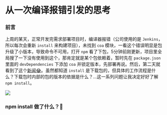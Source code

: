 # 从一次编译报错引发的思考
### 前言
上周的某天，正常开发完需求部署项目时，编译器报错（公司使用的是 ```Jenkins```，所以每次会重新 ```install``` 来构建项目），未找到 ```coa``` 模块，一看这个错误明显是包升级了小版本，导致命令不可用，打开 ```npm``` 看了下包，5分钟前刚更新，项目里全局搜了一下没有使用到这个，那肯定就是某个包依赖着，暂时先在 ```package.json``` 里面的 ```devDependencies``` 下添加 ```coa``` 并锁定版本，先部署再说。然后，第二天就看到了这个[新闻😂](https://xw.qq.com/amphtml/20211105A067T900)。虽然都知道 ```install``` 是下载包的，但具体的工作流程是什么？下载包时内部的包的版本的依据是什么？...这一系列问题让我决定好好了解 ```npm install```。

![](https://i.niupic.com/images/2021/11/09/9G9w.jpg)

### npm install 做了什么？🤔
